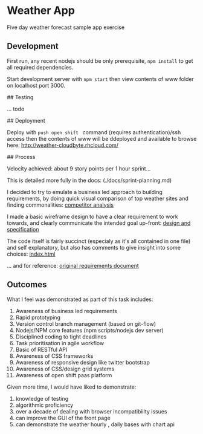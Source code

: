 # Weather App

Five day weather forecast sample app exercise

## Development

First run, any recent nodejs should be only prerequisite, `npm install` to get all required dependencies.

Start development server with `npm start` then view contents of www folder on localhost port 3000.

## Testing

... todo

## Deployment

Deploy with `push open shift ` command (requires authentication)/ssh access  then the contents of www will be ddeployed and available to browse here: http://weather-cloudbyte.rhcloud.com/

## Process

Velocity achieved: about 9 story points per 1 hour sprint...

This is detailed more fully in the docs: (./docs/sprint-planning.md)

I decided to try to emulate a business led approach to building requirements, by doing quick visual comparison of top weather sites and finding commonalities: [competitor analysis](./docs/analysis.md)

I made a basic wireframe design to have a clear requirement to work towards, and clearly communicate the intended goal up-front: [design and specification](./docs/design.md)

The code itself is fairly succinct (especialy as it's all contained in one file) and self explanatory, but also has comments to give insight into some choices: [index.html](./www/index.html)

... and for reference: [original requirements document](./docs/requirements.md)

## Outcomes

What I feel was demonstrated as part of this task includes:

1. Awareness of business led requirements
2. Rapid prototyping
3. Version control branch management (based on git-flow)
4. Nodejs/NPM core features (npm scripts/nodejs dev server)
5. Disciplined coding to tight deadlines
6. Task prioritisation in agile workflow
7. Basic of RESTful API 
8. Awareness of CSS frameworks
9. Awareness of responsive design like twitter bootstrap 
10. Awareness of CSS/design grid systems
11. Awareness of open shift paas platform 

Given more time, I would have liked to demonstrate:

1. knowledge of testing 
2. algorithmic proficiency
3. over a decade of dealing with browser incompatibiilty issues
4. can improve the GUI of the front page 
5. can demonstrate the weather hourly , daily bases with chart api 
